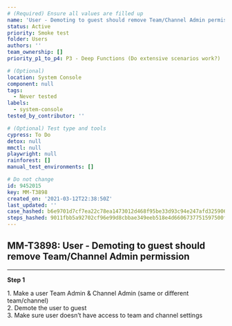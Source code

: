 ```yaml
---
# (Required) Ensure all values are filled up
name: 'User - Demoting to guest should remove Team/Channel Admin permission'
status: Active
priority: Smoke test
folder: Users
authors: ''
team_ownership: []
priority_p1_to_p4: P3 - Deep Functions (Do extensive scenarios work?)

# (Optional)
location: System Console
component: null
tags:
  - Never tested
labels:
  - system-console
tested_by_contributor: ''

# (Optional) Test type and tools
cypress: To Do
detox: null
mmctl: null
playwright: null
rainforest: []
manual_test_environments: []

# Do not change
id: 9452015
key: MM-T3898
created_on: '2021-03-12T22:38:50Z'
last_updated: ''
case_hashed: b6e9701d7cf7ea22c78ea1473012d468f95be33d93c94e247afd325906e2818e2cf48f33988814ec0fd102a5b0a7190b
steps_hashed: 9011fbb5a92702cf96e99d8cbbae349eeb518e4d6606737751597500f6339e844fa7ef4d5be94f38d03cbf4c2ff0fab9
---
```


<!-- (Auto-generated) Based on frontmatter's "key" and "name" -->

## MM-T3898: User - Demoting to guest should remove Team/Channel Admin permission

---

**Step 1**

1\. Make a user Team Admin & Channel Admin (same or different team/channel)\
2\. Demote the user to guest\
3\. Make sure user doesn’t have access to team and channel settings
